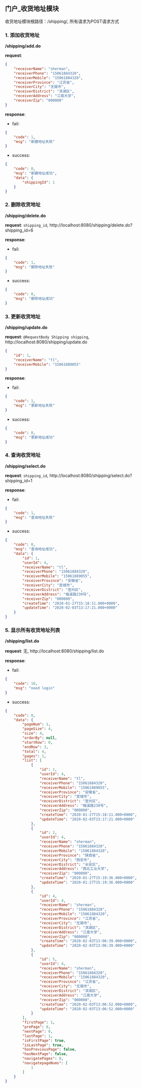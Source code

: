 ## 门户_收货地址模块

收货地址模块根路径：/shipping/, 所有请求为POST请求方式

### 1. 添加收货地址
**/shipping/add.do**

**request**: 
```json
{
	"receiverName": "sherman",
	"receiverPhone": "15061884320",
	"receiverMobile": "15061884320",
	"receiverProvince": "江苏省",
	"receiverCity": "无锡市",
	"receiverDistrict": "滨湖区",
	"receiverAddress": "江南大学",
	"receiverZip": "000000"
}
```

**response**:
- fail:
```json
{
    "code": 1,
    "msg": "新建地址失败"
}
```

- success:
```json
{
    "code": 0,
    "msg": "新建地址成功",
    "data": {
        "shippingId": 1
    }
}
```

### 2. 删除收货地址
**/shipping/delete.do**

**request**: `shipping_id`, http://localhost:8080/shipping/delete.do?shipping_id=6

**response**:
- fail:
```json
{
    "code": 1,
    "msg": "删除地址失败"
}
```

- success:
```json
{
    "code": 0,
    "msg": "删除地址成功"
}
```

### 3. 更新收货地址
**/shipping/update.do**

**request**: `@RequestBody Shipping shipping`, http://localhost:8080/shipping/update.do
```json
{
	"id": 1,
	"receiverName": "tl",
	"receiverMobile": "15061889055"
}
```

**response**:
- fail:
```json
{
    "code": 1,
    "msg": "更新地址失败"
}
```

- success:
```json
{
    "code": 0,
    "msg": "更新地址成功"
}
```

### 4. 查询收货地址
**/shipping/select.do**

**request**: `shipping_id`, http://localhost:8080/shipping/select.do?shipping_id=1

**response**:
- fail:
```json
{
    "code": 1,
    "msg": "查询地址失败"
}
```

- success:
```json
{
    "code": 0,
    "msg": "查询地址成功",
    "data": {
        "id": 1,
        "userId": 4,
        "receiverName": "tl",
        "receiverPhone": "15061884320",
        "receiverMobile": "15061889055",
        "receiverProvince": "安徽省",
        "receiverCity": "宣城市",
        "receiverDistrict": "宣州区",
        "receiverAddress": "梅溪路230号",
        "receiverZip": "000000",
        "createTime": "2020-01-27T15:18:11.000+0000",
        "updateTime": "2020-02-03T13:17:21.000+0000"
    }
}
```

### 5. 显示所有收货地址列表
**/shipping/list.do**

**request**: 无, http://localhost:8080/shipping/list.do

**response**:
- fail:
```json
{
    "code": 10,
    "msg": "need login"
}
```

- success:
```json
{
    "code": 0,
    "data": {
        "pageNum": 1,
        "pageSize": 4,
        "size": 4,
        "orderBy": null,
        "startRow": 0,
        "endRow": 3,
        "total": 4,
        "pages": 1,
        "list": [
            {
                "id": 1,
                "userId": 4,
                "receiverName": "tl",
                "receiverPhone": "15061884320",
                "receiverMobile": "15061889055",
                "receiverProvince": "安徽省",
                "receiverCity": "宣城市",
                "receiverDistrict": "宣州区",
                "receiverAddress": "梅溪路230号",
                "receiverZip": "000000",
                "createTime": "2020-01-27T15:18:11.000+0000",
                "updateTime": "2020-02-03T13:17:21.000+0000"
            },
            {
                "id": 2,
                "userId": 4,
                "receiverName": "sherman",
                "receiverPhone": "15061884320",
                "receiverMobile": "15061884320",
                "receiverProvince": "陕西省",
                "receiverCity": "西安市",
                "receiverDistrict": "长安区",
                "receiverAddress": "西北工业大学",
                "receiverZip": "000000",
                "createTime": "2020-01-27T15:19:36.000+0000",
                "updateTime": "2020-01-27T15:19:36.000+0000"
            },
            {
                "id": 4,
                "userId": 4,
                "receiverName": "sherman",
                "receiverPhone": "15061884320",
                "receiverMobile": "15061884320",
                "receiverProvince": "江苏省",
                "receiverCity": "无锡市",
                "receiverDistrict": "滨湖区",
                "receiverAddress": "江南大学",
                "receiverZip": "000000",
                "createTime": "2020-02-03T13:06:39.000+0000",
                "updateTime": "2020-02-03T13:06:39.000+0000"
            },
            {
                "id": 5,
                "userId": 4,
                "receiverName": "sherman",
                "receiverPhone": "15061884320",
                "receiverMobile": "15061884320",
                "receiverProvince": "江苏省",
                "receiverCity": "无锡市",
                "receiverDistrict": "滨湖区",
                "receiverAddress": "江南大学",
                "receiverZip": "000000",
                "createTime": "2020-02-03T13:06:52.000+0000",
                "updateTime": "2020-02-03T13:06:52.000+0000"
            }
        ],
        "firstPage": 1,
        "prePage": 0,
        "nextPage": 0,
        "lastPage": 1,
        "isFirstPage": true,
        "isLastPage": true,
        "hasPreviousPage": false,
        "hasNextPage": false,
        "navigatePages": 8,
        "navigatepageNums": [
            1
        ]
    }
}
```